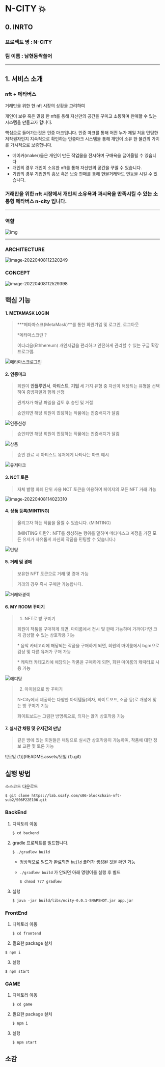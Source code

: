 # N-CITY 💥

## 0. INRTO

### 프로젝트 명 : N-CITY

### 팀 이름 : 남현동싹쓸어

---



## 1. 서비스 소개

### nft + 메타버스

거래만을 위한 현 nft 시장의 상황을 고려하여

개인이 보유 혹은 민팅 한 nft를 통해 자신만의 공간을 꾸미고 소통하며 판매할 수 있는 시스템을 만들고자 합니다.

핵심으로 들어가는것은 인증 마크입니다. 인증 마크를 통해 어떤 누가 제일 처음 민팅한 저작권자인지 지속적으로 확인하는 인증마크 시스템을 통해 개인이 소유 한 물건의  가치를 가시적으로 보증합니다.

- 메이커(maker)들은 개인이 만든 작업물을 전시하며 구매욕을 끌어올릴 수 있습니다
- 개인의 경우 개인이 소유한 nft를 통해 자신만의 공간을 꾸밀 수 있습니다.
- 기업의 경우 기업만의 홍보 혹은 보증 판매를 통해 현물거래와도 연동을 시킬 수 있습니다.

### 거래만을 위한 nft 시장에서 개인의 소유욕과 과시욕을 만족시킬 수 있는 소통형 메타버스 n-city 입니다.

---



### 역할

![img](https://s3.us-west-2.amazonaws.com/secure.notion-static.com/a0417fae-575c-44f5-aa40-ec0ca316306a/Untitled.png?X-Amz-Algorithm=AWS4-HMAC-SHA256&X-Amz-Content-Sha256=UNSIGNED-PAYLOAD&X-Amz-Credential=AKIAT73L2G45EIPT3X45%2F20220408%2Fus-west-2%2Fs3%2Faws4_request&X-Amz-Date=20220408T022157Z&X-Amz-Expires=86400&X-Amz-Signature=2fa302f768f13ce2f024a7d2b33a3cd9dca8ae11699c53a9dc5ed4d2e6960ac0&X-Amz-SignedHeaders=host&response-content-disposition=filename%20%3D%22Untitled.png%22&x-id=GetObject)



---

### ARCHITECTURE

![image-20220408112320249](README.assets/image-20220408112320249.png)



### CONCEPT

![image-20220408112529398](README.assets/image-20220408112529398.png)



## 



## 핵심 기능

#### 1. METAMASK LOGIN

> ***메타마스크(MetaMask)**를 통한 회원가입 및 로그인, 로그아웃
>
> \*메타마스크란 ? 
>
> 이더리움(Ethhereum) 개인지갑을 편리하고 안전하게 관리할 수 있는 구글 확장프로그램.

![메타마스크로그인](README.assets/메타마스크로그인.gif)

#### 2. 인증마크

> 회원이 **인플루언서**, **아티스트**, **기업** 세 가지 유형 중 자신이 해당되는 유형을 선택하여 증빙파일과 함께 신청
>
> 관계자가 해당 파일을 검토 후 승인 및 거절
>
> 승인되면 해당 회원이 민팅하는 작품에는 인증배지가 달림

![인증신청](README.assets/인증신청.gif)



> 승인되면 해당 회원이 민팅하는 작품에는 인증배지가 달림

![상품](README.assets/상품.png)

> 승인 완료 시 아티스트 유저에게 나타나는 마크 예시

![유저마크](README.assets/유저마크.png)



#### 3. NCT 토큰

> 자체 발행 화폐 단위 사용 NCT 토큰을 이용하여 페이지의 모든 NFT 거래 가능

![image-20220408114023310](README.assets/image-20220408114023310.png)





#### 4. 상품 등록(MINTING)

> 올리고자 하는 작품을 올릴 수 있습니다. (MINTING)
>
> (MINTING 이란?  : NFT를 생성하는 행위를 말하며 메타마스크 계정을 가진 모든 유저가 자유롭게 자신의 작품을 민팅할 수 있습니다.)

![민팅](README.assets/민팅.gif)



#### 5. 거래 및 경매

> 보유한 NFT 토큰으로 거래 및 경매 가능
>
> 거래의 경우 즉시 구매만 가능합니다.
>
> 

![거래와경랙](README.assets/거래와경랙.gif)



#### 6. MY ROOM 꾸미기

> 1. NFT로 방 꾸미기 
>
> 회원이 작품을 구매하게 되면, 마이룸에서 전시 및 판매 가능하며 가까이가면 크게 감상할 수 있는 상호작용 기능
>
>  \* 음악 카테고리에 해당되는 작품을 구매하게 되면, 회원의 마이룸에서 bgm으로 감상 및 다른 유저가 구매 가능 
>
> \* 캐릭터 카테고리에 해당되는 작품을 구매하게 되면, 회원 마이룸의 캐릭터로 사용 가능 

![에디팅](README.assets/에디팅.gif)



> 2. 아이템으로 방 꾸미기
>
> N-City에서 제공하는 다양한 아이템들(의자, 화이트보드, 소품 등)로 개성에 맞는 방 꾸미기 기능
>
> 화이트보드는 그림판 방명록으로, 의자는 앉기 상호작용 기능





#### 7. 실시간 채팅 및 유저간의 만남

> 같은 방에 있는 회원들은 채팅으로 실시간 상호작용이 가능하여, 작품에 대한 정보 교환 및 토론 가능



![모임 (1)](README.assets/모임 (1).gif)





## 실행 방법

소스코드 다운로드

```
$ git clone https://lab.ssafy.com/s06-blockchain-nft-sub2/S06P22E106.git
```



### BackEnd

1. 디렉토리 이동

   ```
   $ cd backend
   ```

2. gradle 프로젝트를 빌드합니다.

   ```
   $ ./gradlew build
   ```

   - 정상적으로 빌드가 완료되면 `build` 폴더가 생성된 것을 확인 가능

   - `./gradlew build` 가 안되면 아래 명령어를 실행 후 빌드

     ```
     $ chmod 777 gradlew
     ```

3. 실행

   ```
   $ java -jar build/libs/ncity-0.0.1-SNAPSHOT.jar app.jar
   ```



### FrontEnd

1. 디렉토리 이동

   ```
   $ cd frontend
   ```

2. 필요한 package 설치

```
$ npm i
```

3. 실행

```
$ npm start
```



### GAME

1. 디렉토리 이동

   ```
   $ cd game
   ```

2. 필요한 package 설치

   ```
   $ npm i
   ```

3. 실행

   ```
   $ npm start
   ```

   

## 소감

